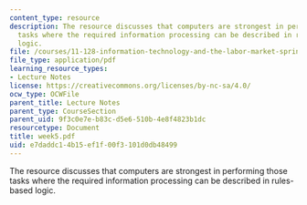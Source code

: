 ```yaml
---
content_type: resource
description: The resource discusses that computers are strongest in performing those
  tasks where the required information processing can be described in rules-based
  logic.
file: /courses/11-128-information-technology-and-the-labor-market-spring-2005/e7daddc14b15ef1f00f3101d0db48499_week5.pdf
file_type: application/pdf
learning_resource_types:
- Lecture Notes
license: https://creativecommons.org/licenses/by-nc-sa/4.0/
ocw_type: OCWFile
parent_title: Lecture Notes
parent_type: CourseSection
parent_uid: 9f3c0e7e-b83c-d5e6-510b-4e8f4823b1dc
resourcetype: Document
title: week5.pdf
uid: e7daddc1-4b15-ef1f-00f3-101d0db48499
---
```

The resource discusses that computers are strongest in performing those tasks where the required information processing can be described in rules-based logic.